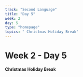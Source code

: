 ```yaml
---
track: "Second Language"
title: "Day 5"
week: 2
day: 5
type: "homepage"
topics: " Christmas Holiday Break"
---
```



# Week 2 - Day 5

#### Christmas Holiday Break